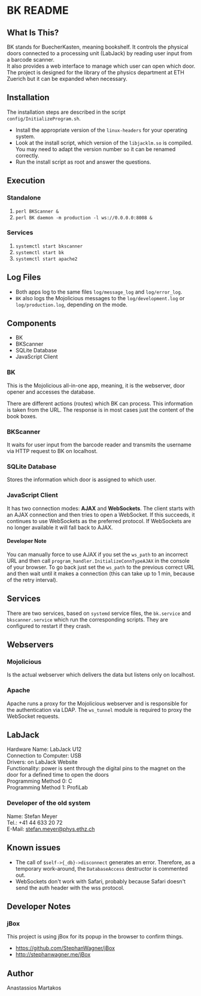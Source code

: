 BK README
=========

What Is This?
-------------
BK stands for BuecherKasten, meaning bookshelf. It controls the physical doors connected to a processing unit (LabJack) by reading user input from a barcode scanner.  
It also provides a web interface to manage which user can open which door.  
The project is designed for the library of the physics department at ETH Zuerich 
but it can be expanded when necessary.

Installation
------------
The installation steps are described in the script `config/InitializeProgram.sh`.  
  -  Install the appropriate version of the `linux-headers` for your operating system.
  -  Look at the install script, which version of the `libjacklm.so` is compiled. You may need to adapt the version number so it can be renamed correctly.
  -  Run the install script as root and answer the questions.

Execution
---------
### Standalone
  1.  `perl BKScanner &`
  2.  `perl BK daemon -m production -l ws://0.0.0.0:8008 &`

### Services
  1.  `systemctl start bkscanner`
  2.  `systemctl start bk`
  3.  `systemctl start apache2`

Log Files
---------
  -  Both apps log to the same files `log/message_log` and `log/error_log`.
  -  `BK` also logs the Mojolicious messages to the `log/development.log` or `log/production.log`, depending on the mode.

Components
----------
  -  BK
  -  BKScanner
  -  SQLite Database
  -  JavaScript Client

### BK
This is the Mojolicious all-in-one app, meaning, it is the webserver, door opener and accesses the database.

There are different actions (routes) which BK can process. This information is taken from the URL. The response is in most cases just the content of the book boxes.

### BKScanner
It waits for user input from the barcode reader and transmits the username via HTTP request to BK on localhost.

### SQLite Database
Stores the information which door is assigned to which user.

### JavaScript Client
It has two connection modes: **AJAX** and **WebSockets**. The client starts with an AJAX connection and then tries to open a WebSocket. If this succeeds, it continues to use WebSockets as the preferred protocol. If WebSockets are no longer available it will fall back to AJAX.

#### Developer Note
You can manually force to use AJAX if you set the `ws_path` to an incorrect URL and then call `program_handler.InitializeConnTypeAJAX` in the console of your browser. To go back just set the `ws_path` to the previous correct URL and then wait until it makes a connection (this can take up to 1 min, because of the retry interval).

Services
--------
There are two services, based on `systemd` service files, the `bk.service` and `bkscanner.service` which run the corresponding scripts. They are configured to restart if they crash.

Webservers
----------
### Mojolicious
Is the actual webserver which delivers the data but listens only on localhost.

### Apache
Apache runs a proxy for the Mojolicious webserver and is responsible for the authentication via LDAP. The `ws_tunnel` module is required to proxy the WebSocket requests.

LabJack
-------
Hardware Name: LabJack U12  
Connection to Computer: USB  
Drivers: on LabJack Website  
Functionality: power is sent through the digital pins to the magnet on the door for a defined time to open the doors  
Programming Method 0: C  
Programming Method 1: ProfiLab

### Developer of the old system
Name: Stefan Meyer  
Tel.: +41 44 633 20 72  
E-Mail: stefan.meyer@phys.ethz.ch

Known issues
------------
  -  The call of `$self->{_db}->disconnect` generates an error. Therefore, as a temporary work-around, the `DatabaseAccess` destructor is commented out.
  -  WebSockets don't work with Safari, probably because Safari doesn't send the auth header with the wss protocol.

Developer Notes
---------------
### jBox
This project is using jBox for its popup in the browser to confirm things.
  -  https://github.com/StephanWagner/jBox
  -  http://stephanwagner.me/jBox

Author
------
Anastassios Martakos
